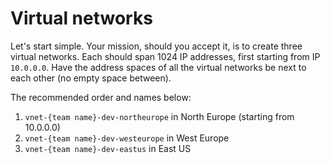 # Virtual networks

Let's start simple. Your mission, should you accept it, is to create three virtual networks. Each should span 1024 IP addresses, first starting from IP `10.0.0.0`. Have the address spaces of all the virtual networks be next to each other (no empty space between).

The recommended order and names below:

1. `vnet-{team name}-dev-northeurope` in North Europe (starting from 10.0.0.0)
1. `vnet-{team name}-dev-westeurope` in West Europe
1. `vnet-{team name}-dev-eastus` in East US
